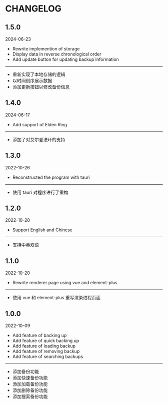 # CHANGELOG

## 1.5.0

2024-06-23

- Rewrite implemention of storage
- Display data in reverse chronological order
- Add update button for updating backup information

---

- 重新实现了本地存储的逻辑
- 以时间倒序展示数据
- 添加更新按钮以修改备份信息

## 1.4.0

2024-06-17

- Add support of Elden Ring

---

- 添加了对艾尔登法环的支持

## 1.3.0

2022-10-26

- Reconstructed the program with tauri

---

- 使用 tauri 对程序进行了重构

## 1.2.0

2022-10-20

- Support English and Chinese

---

- 支持中英双语

## 1.1.0

2022-10-20

- Rewrite renderer page using vue and element-plus

---

- 使用 vue 和 element-plus 重写渲染进程页面

## 1.0.0

2022-10-09

- Add feature of backing up
- Add feature of quick backing up
- Add feature of loading backup
- Add feature of removing backup
- Add feature of searching backups

---

- 添加备份功能
- 添加快速备份功能
- 添加加载备份功能
- 添加删除备份功能
- 添加搜索备份功能
